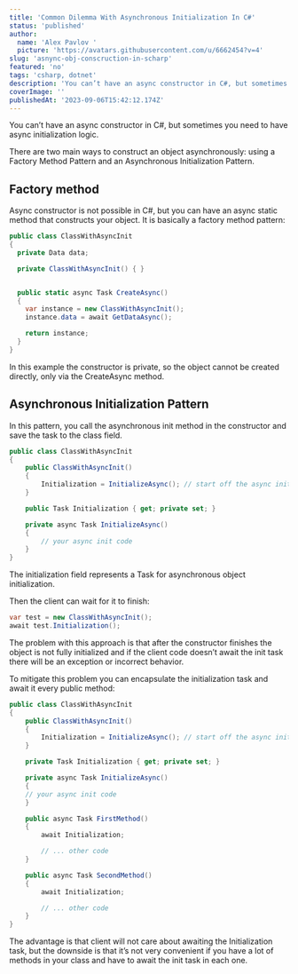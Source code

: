 ```yaml
---
title: 'Common Dilemma With Asynchronous Initialization In C#'
status: 'published'
author:
  name: 'Alex Pavlov '
  picture: 'https://avatars.githubusercontent.com/u/6662454?v=4'
slug: 'asnync-obj-conscruction-in-scharp'
featured: 'no'
tags: 'csharp, dotnet'
description: 'You can’t have an async constructor in C#, but sometimes you need to have async initialization logic.'
coverImage: ''
publishedAt: '2023-09-06T15:42:12.174Z'
---
```


You can’t have an async constructor in C#, but sometimes you need to have async initialization logic.

There are two main ways to construct an object asynchronously: using a Factory Method Pattern and an Asynchronous Initialization Pattern.

## Factory method

Async constructor is not possible in C#, but you can have an async static method that constructs your object. It is basically a factory method pattern:

```csharp
public class ClassWithAsyncInit
{
  private Data data;

  private ClassWithAsyncInit() { }


  public static async Task CreateAsync()
  {
    var instance = new ClassWithAsyncInit();
    instance.data = await GetDataAsync();

    return instance;
  }
}
```

In this example the constructor is private, so the object cannot be created directly, only via the CreateAsync method.

## Asynchronous Initialization Pattern

In this pattern, you call the asynchronous init method in the constructor and save the task to the class field.

```csharp
public class ClassWithAsyncInit
{
    public ClassWithAsyncInit()
    {
        Initialization = InitializeAsync(); // start off the async init
    }

    public Task Initialization { get; private set; }

    private async Task InitializeAsync()
    {
        // your async init code
    }
}
```

The initialization field represents a Task for asynchronous object initialization.

Then the client can wait for it to finish:

```csharp
var test = new ClassWithAsyncInit();
await test.Initialization();
```

The problem with this approach is that after the constructor finishes the object is not fully initialized and if the client code doesn’t await the init task there will be an exception or incorrect behavior.

To mitigate this problem you can encapsulate the initialization task and await it every public method:

```csharp
public class ClassWithAsyncInit
{
    public ClassWithAsyncInit()
    {
        Initialization = InitializeAsync(); // start off the async init
    }

    private Task Initialization { get; private set; }

    private async Task InitializeAsync()
    {
    // your async init code
    }

    public async Task FirstMethod()
    {
        await Initialization;

        // ... other code
    }

    public async Task SecondMethod()
    {
        await Initialization;

        // ... other code
    }
}
```

The advantage is that client will not care about awaiting the Initialization task, but the downside is that it’s not very convenient if you have a lot of methods in your class and have to await the init task in each one.

